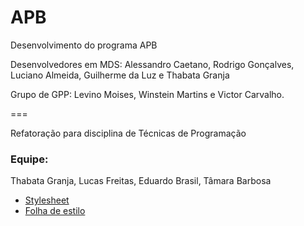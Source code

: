 APB
===

Desenvolvimento do programa APB 

Desenvolvedores em MDS: Alessandro Caetano, Rodrigo Gonçalves, Luciano Almeida, Guilherme da Luz e Thabata Granja

Grupo de GPP: Levino Moises, Winstein Martins e Victor Carvalho.

===

Refatoração para disciplina de Técnicas de Programação

<h3>Equipe:</h3> 
Thabata Granja, Lucas Freitas, Eduardo Brasil, Tâmara Barbosa

- [Stylesheet](https://github.com/tamarabarbosa/APB/blob/master/Stylesheet.md)
- [Folha de estilo](https://github.com/tamarabarbosa/APB/blob/master/FolhaDeEstilo.md)
